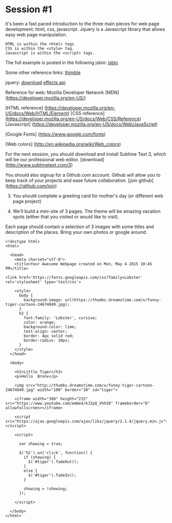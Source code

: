 Session #1
==========

It's been a fast paced introduction to the three main pieces for web page development: html, css, javascript.
Jquery is a Javascript library that allows easy web page manipulation.

```
HTML is within the <html> tags
CSS is within the <style> tag.
Javascript is within the <script> tags.
```

The full example is posted in the following jsbin:
[jsbin](http://jsbin.com/kuzavalava/1/edit?html,output)


Some other reference links:
[thimble](https://thimble.webmaker.org/)

jquery:
[download](http://jquery.com/download/)
[effects api](https://api.jquery.com/category/effects/)

Reference for web: Mozilla Developer Network
[MDN] (https://developer.mozilla.org/en-US/)

[HTML reference] (https://developer.mozilla.org/en-US/docs/Web/HTML/Element)
[CSS reference] (https://developer.mozilla.org/en-US/docs/Web/CSS/Reference)
[Javascript] (https://developer.mozilla.org/en-US/docs/Web/JavaScript)

[Google Fonts] (https://www.google.com/fonts)

[Web colors] (http://en.wikipedia.org/wiki/Web_colors)

For the next session, you should download and install Sublime Text 3, which will be our professional web editor.
[download] (http://www.sublimetext.com/3)

You should also signup for a Github.com account. Github will allow you to keep track of your projects and ease future collaboration.
[join github] (https://github.com/join)

3) You should complete a greeting card for mother's day (or different web page project)

4) We'll build a mini-site of 3 pages. The theme will be amazing vacation spots (either that you visited or would like to visit).

Each page should contain a selection of 3 images with some titles and description of the places. Bring your own photos or google around.


```
<!doctype html>
<html>
  
  <head>
    <meta charset="utf-8">
    <title>Your Awesome Webpage created on Mon, May 4 2015 10:45 PM</title>
    
<link href='https://fonts.googleapis.com/css?family=Lobster' rel='stylesheet' type='text/css'>
    
    <style>
      body {
        background-image: url(https://thumbs.dreamstime.com/x/funny-tiger-cartoon-24674849.jpg);
      }
      h2 {
        font-family: 'Lobster', cursive;
        color: orange;
        background-color: lime;
        text-align: center;
        border: 4px solid red;
        border-radius: 10px;
      }
    </style>
  </head>
  
  <body>
    
    <h2>Little Tiger</h2>
    <p>Hello  Bronx</p>
    
    <img src="http://thumbs.dreamstime.com/x/funny-tiger-cartoon-24674849.jpg" width="100" border="10" id="tiger">
    
    <iframe width="360" height="215" src="https://www.youtube.com/embed/kJ2pQ_Vhh58" frameborder="0" allowfullscreen></iframe>
    
    <script src="https://ajax.googleapis.com/ajax/libs/jquery/2.1.4/jquery.min.js"></script>
    
    <script>
  
      var showing = true;
    
      $('h2').on('click', function() {
        if (showing) {
          $('#tiger').fadeOut();
        }
        else {
          $('#tiger').fadeIn();
        }
  
        showing = !showing;
      });
 
    </script>
    
  </body>
</html>

```